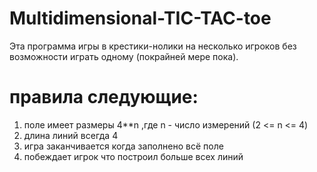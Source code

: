 # Multidimensional-TIC-TAC-toe
Эта программа игры в крестики-нолики на несколько игроков без возможности играть одному (покрайней мере пока).
# правила следующие:
  1)  поле имеет размеры 4**n ,где n - число измерений (2 <= n <= 4)
  2)  длина линий всегда 4 
  3)  игра заканчивается когда заполнено всё поле
  4)  побеждает игрок что построил больше всех линий
# 
